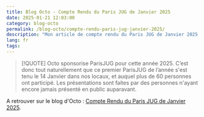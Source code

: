 ```yaml
---
title: Blog Octo - Compte Rendu du Paris JUG de Janvier 2025
date: 2025-01-21 12:03:00
category: blog-octo
permalink: /blog-octo/compte-rendu-paris-jug-janvier-2025/
description: "Mon article de compte rendu du Paris JUG de Janvier 2025 sur le blog Octo."
lang: fr
tags: 
---
```


>[!QUOTE]
>Octo sponsorise ParisJUG pour cette année 2025. C’est donc tout naturellement que ce premier ParisJUG de l’année s'est tenu le 14 Janvier dans nos locaux, et auquel plus de 60 personnes ont participé. Les présentations sont faites par des personnes n'ayant encore jamais présenté en public auparavant.

A retrouver sur le blog d'Octo : [Compte Rendu du Paris JUG de Janvier 2025](https://blog.octo.com/cr-du-paris-jug-de-janvier-2025).
